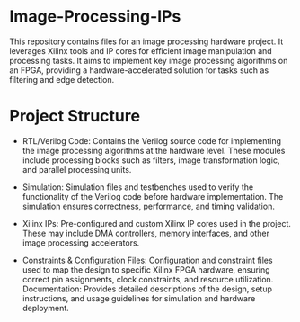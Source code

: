 # Image-Processing-IPs
This repository contains files for an image processing hardware project. It leverages Xilinx tools and IP cores for efficient image manipulation and processing tasks. It aims to implement key image processing algorithms on an FPGA, providing a hardware-accelerated solution for tasks such as filtering and edge detection.

# Project Structure
+ RTL/Verilog Code: Contains the Verilog source code for implementing the image processing algorithms at the hardware level. These modules include processing blocks such as filters, image transformation logic, and parallel processing units.

+ Simulation: Simulation files and testbenches used to verify the functionality of the Verilog code before hardware implementation. The simulation ensures correctness, performance, and timing validation.

+ Xilinx IPs: Pre-configured and custom Xilinx IP cores used in the project. These may include DMA controllers, memory interfaces, and other image processing accelerators.

+ Constraints & Configuration Files: Configuration and constraint files used to map the design to specific Xilinx FPGA hardware, ensuring correct pin assignments, clock constraints, and resource utilization.
Documentation: Provides detailed descriptions of the design, setup instructions, and usage guidelines for simulation and hardware deployment.
